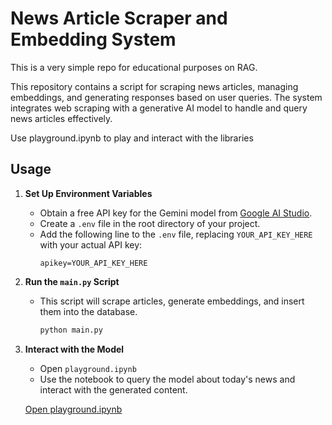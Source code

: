 # News Article Scraper and Embedding System

This is a very simple repo for educational purposes on RAG. 

This repository contains a script for scraping news articles, managing embeddings, and generating responses based on user queries. The system integrates web scraping with a generative AI model to handle and query news articles effectively.

Use playground.ipynb to play and interact with the libraries


## Usage

1. **Set Up Environment Variables**
   - Obtain a free API key for the Gemini model from [Google AI Studio](https://aistudio.google.com/app/apikey).
   - Create a `.env` file in the root directory of your project.
   - Add the following line to the `.env` file, replacing `YOUR_API_KEY_HERE` with your actual API key:
     ```
     apikey=YOUR_API_KEY_HERE
     ```

2. **Run the `main.py` Script**
   - This script will scrape articles, generate embeddings, and insert them into the database.
     ```bash
     python main.py
     ```

3. **Interact with the Model**
   - Open `playground.ipynb` 
   - Use the notebook to query the model about today's news and interact with the generated content.

   [Open playground.ipynb](playground.ipynb)